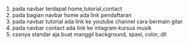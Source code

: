 1. pada navbar terdapat home,tutorial,contact
2. pada bagian navbar home ada link pendaftaran
3. pada navbar tutorial ada link ke youtube channel cara bermain gitar
4. pada navbar contact ada link ke intagram kursus musik
5. cssnya standar aja buat manggil background, spasi, color, dll 
